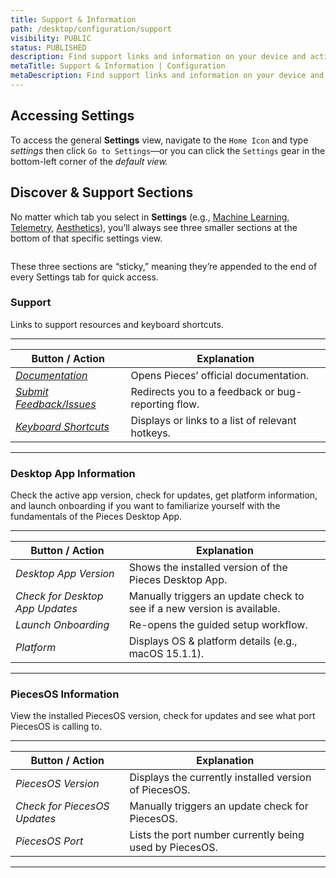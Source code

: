 ```yaml
---
title: Support & Information
path: /desktop/configuration/support
visibility: PUBLIC
status: PUBLISHED
description: Find support links and information on your device and active version for PiecesOS and the Pieces for Developers Desktop App in these three “sticky” sections within the Settings view.
metaTitle: Support & Information | Configuration
metaDescription: Find support links and information on your device and active version for PiecesOS.
---
```


## Accessing Settings

To access the general **Settings** view, navigate to the `Home Icon` and type *settings* then click `Go to Settings`—or you can click the `Settings` gear in the bottom-left corner of the *default view.*

## Discover & Support Sections

No matter which tab you select in **Settings** (e.g., [Machine Learning](/products/desktop/configuration/copilot-and-machine-learning#machine-learning), [Telemetry](/products/desktop/configuration/additional-settings#telemetry--diagnostics), [Aesthetics](/products/desktop/configuration/aesthetics-layout)), you’ll always see three smaller sections at the bottom of that specific settings view. 

<Image src="https://storage.googleapis.com/hashnode_product_documentation_assets/desktop_app_assets/desktop_app_MAIN/new_media/Settings/Support%20%26%20Information/keyboard_shortcuts.png" alt="" align="center" fullwidth="true" />

These three sections are “sticky,” meaning they’re appended to the end of every Settings tab for quick access.

### Support

Links to support resources and keyboard shortcuts.

***

| **Button / Action**                                                                                 | **Explanation**                                    |
| --------------------------------------------------------------------------------------------------- | -------------------------------------------------- |
| [*Documentation*]()                                                          | Opens Pieces’ official documentation.              |
| <a target="_blank" href="https://github.com/pieces-app/support/issues">*Submit Feedback/Issues*</a> | Redirects you to a feedback or bug-reporting flow. |
| [*Keyboard Shortcuts*](/products/desktop/actions/keyboard-shortcuts)         | Displays or links to a list of relevant hotkeys.   |

***

### Desktop App Information

Check the active app version, check for updates, get platform information, and launch onboarding if you want to familiarize yourself with the fundamentals of the Pieces Desktop App.

***

| **Button / Action**             | **Explanation**                                                         |
| ------------------------------- | ----------------------------------------------------------------------- |
| *Desktop App Version*           | Shows the installed version of the Pieces Desktop App.                  |
| *Check for Desktop App Updates* | Manually triggers an update check to see if a new version is available. |
| *Launch Onboarding*             | Re-opens the guided setup workflow.                                     |
| *Platform*                      | Displays OS & platform details (e.g., macOS 15.1.1).                    |

***

### PiecesOS Information

View the installed PiecesOS version, check for updates and see what port PiecesOS is calling to.

***

| **Button / Action**          | **Explanation**                                         |
| ---------------------------- | ------------------------------------------------------- |
| *PiecesOS Version*           | Displays the currently installed version of PiecesOS.   |
| *Check for PiecesOS Updates* | Manually triggers an update check for PiecesOS.         |
| *PiecesOS Port*              | Lists the port number currently being used by PiecesOS. |

***